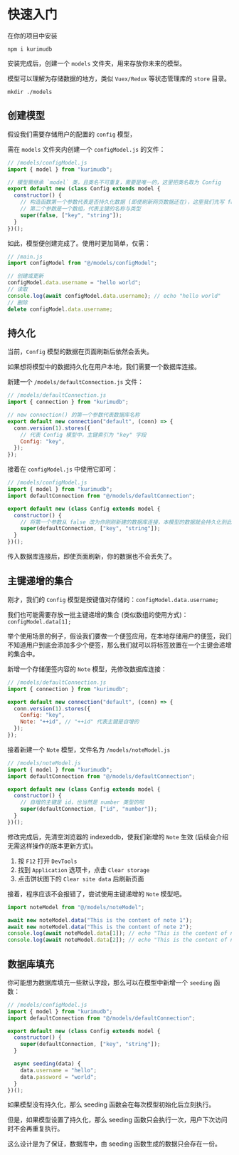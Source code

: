 # 快速入门

在你的项目中安装

```shell {1}
npm i kurimudb
```

安装完成后，创建一个 `models` 文件夹，用来存放你未来的模型。

模型可以理解为存储数据的地方，类似 `Vuex/Redux` 等状态管理库的 `store` 目录。

```shell {1}
mkdir ./models
```

## 创建模型

假设我们需要存储用户的配置的 `config` 模型，

需在 `models` 文件夹内创建一个 `configModel.js` 的文件：

```js {9}
// /models/configModel.js
import { model } from "kurimudb";

// 模型需继承 `model` 类，且类名不可重复，需要是唯一的，这里把类名取为 Config
export default new (class Config extends model {
  constructor() {
    // 构造函数第一个参数代表是否持久化数据 (即使刷新网页数据还在)，这里我们先写 false
    // 第二个参数是一个数组，代表主键的名称与类型
    super(false, ["key", "string"]);
  }
})();
```

如此，模型便创建完成了。使用时更加简单，仅需：

```js {5,7,9}
// /main.js
import configModel from "@/models/configModel";

// 创建或更新
configModel.data.username = "hello world";
// 读取
console.log(await configModel.data.username); // echo "hello world"
// 删除
delete configModel.data.username;
```

## 持久化

当前，`Config` 模型的数据在页面刷新后依然会丢失。

如果想将模型中的数据持久化在用户本地，我们需要一个数据库连接。

新建一个 `/models/defaultConnection.js` 文件：

```js {8}
// /models/defaultConnection.js
import { connection } from "kurimudb";

// new connection() 的第一个参数代表数据库名称
export default new connection("default", (conn) => {
  conn.version(1).stores({
    // 代表 Config 模型中，主键索引为 "key" 字段
    Config: "key",
  });
});
```

接着在 `configModel.js` 中使用它即可：

```js {3,8}
// /models/configModel.js
import { model } from "kurimudb";
import defaultConnection from "@/models/defaultConnection";

export default new (class Config extends model {
  constructor() {
    // 将第一个参数从 false 改为你刚刚新建的数据库连接，本模型的数据就会持久化到此数据库中
    super(defaultConnection, ["key", "string"]);
  }
})();
```

传入数据库连接后，即使页面刷新，你的数据也不会丢失了。

## 主键递增的集合

刚才，我们的 `Config` 模型是按键值对存储的：`configModel.data.username;`

我们也可能需要存放一批主键递增的集合 (类似数组的使用方式)：`configModel.data[1];`

举个使用场景的例子，假设我们要做一个便签应用，在本地存储用户的便签，我们不知道用户到底会添加多少个便签，那么我们就可以将标签放置在一个主键会递增的集合中。

新增一个存储便签内容的 `Note` 模型，先修改数据库连接：

```js {7}
// /models/defaultConnection.js
import { connection } from "kurimudb";

export default new connection("default", (conn) => {
  conn.version(1).stores({
    Config: "key",
    Note: "++id", // "++id" 代表主键是自增的
  });
});
```

接着新建一个 `Note` 模型，文件名为 `/models/noteModel.js`

```js {8}
// /models/noteModel.js
import { model } from "kurimudb";
import defaultConnection from "@/models/defaultConnection";

export default new (class Config extends model {
  constructor() {
    // 自增的主键是 id，也当然是 number 类型的啦
    super(defaultConnection, ["id", "number"]);
  }
})();
```

修改完成后，先清空浏览器的 indexeddb，使我们新增的 `Note` 生效 (后续会介绍无需这样操作的版本更新方式)。

1. 按 `F12` 打开 `DevTools`
2. 找到 `Application` 选项卡，点击 `Clear storage`
3. 点击饼状图下的 `Clear site data` 后刷新页面

接着，程序应该不会报错了，尝试使用主键递增的 `Note` 模型吧。

```js
import noteModel from "@/models/noteModel";

await new noteModel.data("This is the content of note 1");
await new noteModel.data("This is the content of note 2");
console.log(await noteModel.data[1]); // echo "This is the content of note 1"
console.log(await noteModel.data[2]); // echo "This is the content of note 2"
```

## 数据库填充

你可能想为数据库填充一些默认字段，那么可以在模型中新增一个 `seeding` 函数：

```js {10,11,12,13}
// /models/configModel.js
import { model } from "kurimudb";
import defaultConnection from "@/models/defaultConnection";

export default new (class Config extends model {
  constructor() {
    super(defaultConnection, ["key", "string"]);
  }

  async seeding(data) {
    data.username = "hello";
    data.password = "world";
  }
})();
```

如果模型没有持久化，那么 seeding 函数会在每次模型初始化后立刻执行。

但是，如果模型设置了持久化，那么 seeding 函数只会执行一次，用户下次访问时不会再重复执行。

这么设计是为了保证，数据库中，由 seeding 函数生成的数据只会存在一份。
